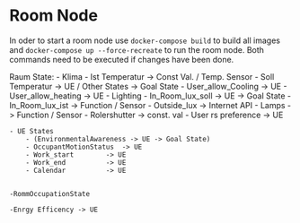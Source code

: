 # Room Node
In oder to start a room node use ``docker-compose build`` to build all images and ``docker-compose up --force-recreate``
to run the room node. Both commands need to be executed if changes have been done.


Raum State:
	- Klima
		- Ist Temperatur		-> Const Val. / Temp. Sensor
		- Soll Temperatur		-> UE	/ Other States	-> Goal State
		- User_allow_Cooling	-> UE
		- User_allow_heating    -> UE
	- Lighting
		- In_Room_lux_soll	-> UE -> Goal State
		- In_Room_lux_ist		-> Function / Sensor
		- Outside_lux		-> Internet API
		- Lamps			-> Function / Sensor
		- Rolershutter		-> const. val
		- User rs preference 	-> UE

	- UE States
		- (EnvironmentalAwareness -> UE -> Goal State)
		- OccupantMotionStatus	-> UE
		- Work_start		-> UE
		- Work_end			-> UE
		- Calendar			-> UE


	-RommOccupationState

	-Enrgy Efficency -> UE